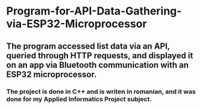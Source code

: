 # Program-for-API-Data-Gathering-via-ESP32-Microprocessor
## The program accessed list data via an API, queried through HTTP requests, and displayed it on an app via Bluetooth communication with an ESP32 microprocessor. 
### The project is done in C++ and is writen in romanian, and it was done for my Applied Informatics Project subject.
